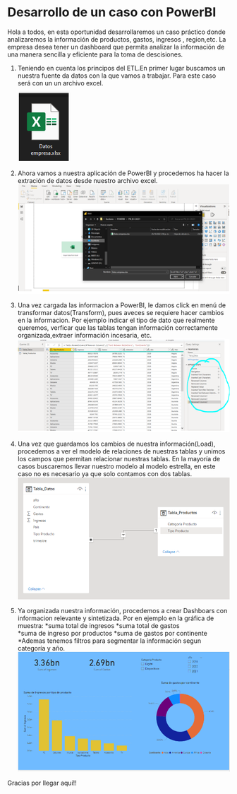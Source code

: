 # Desarrollo de un caso con PowerBI

Hola a todos, en esta oportunidad desarrollaremos un caso práctico donde analizaremos la información de productos, gastos, ingresos , region,etc. La empresa desea tener un dashboard que permita analizar la información  de una manera sencilla y  eficiente para la toma de descisiones.

1. Teniendo en cuenta los principos del ETL.En primer lugar buscamos un nuestra fuente da datos con la que vamos a trabajar. Para este caso será con un un archivo excel.

      ![Logo de excel](excel.PNG)


2. Ahora vamos a nuestra aplicación de PowerBI y procedemos ha hacer la extración de datos desde nuestro archivo excel. 
![Logo de excel](extración_datos.PNG)


3. Una vez cargada las informacion a PowerBI, le damos click en menú de transformar datos(Transform), pues aveces se requiere hacer cambios en la informacion. Por ejemplo indicar el tipo de dato que realmente queremos, verficar que las tablas tengan información correctamente organizada,extraer información incesaria, etc.
![Logo de excel](tratado.PNG)

4. Una vez que guardamos los cambios de nuestra información(Load), procedemos a ver el modelo de relaciones de nuestras tablas y unimos los campos que permitan relacionar nuestras tablas. En la mayoría de casos buscaremos llevar nuestro modelo al modelo estrella, en este caso no es necesario ya que solo contamos con dos tablas.
![Logo de excel](relaciones.PNG)

5. Ya organizada nuestra información, procedemos a crear Dashboars con informacion relevante y sintetizada.
Por en ejemplo en la gráfica de muestra:
*suma total de ingresos
*suma total de gastos   
*suma de ingreso por productos
*suma de gastos por continente
*Ademas tenemos filtros para segmentar la información segun categoría y año.
![Logo de excel](dashboard.PNG)

  Gracias por llegar aquí!!